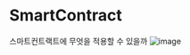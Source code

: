 # SmartContract
스마트컨트랙트에 무엇을 적용할 수 있을까
![image](https://user-images.githubusercontent.com/73567119/142738619-60d05c13-2466-4d8f-bb55-1512ad9ceb83.png)
